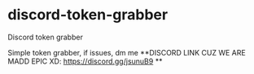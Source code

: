 # discord-token-grabber
Discord token grabber

Simple token grabber, if issues, dm me
**DISCORD LINK CUZ WE ARE MADD EPIC XD: https://discord.gg/jsunuB9 **
